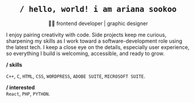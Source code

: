 <h2 align='center'><samp><strong>/ hello, world! i am ariana sookoo</strong></samp></h2>
<p align='center'> 👩‍💻 frontend developer | graphic designer</p>

<p align='left'> I enjoy pairing creativity with code. Side projects keep me curious, sharpening my skills as I work toward a software-development role using the latest tech. I keep a close eye on the details, especially user experience, so everything I build is welcoming, accessible, and ready to grow.</p>

**/ skills**<br>

`C++`, `C`, `HTML`, `CSS`, `WORDPRESS`, `ADOBE SUITE`, `MICROSOFT SUITE`.

**/ interested** <br>
`React`, `PHP`, `PYTHON`.
